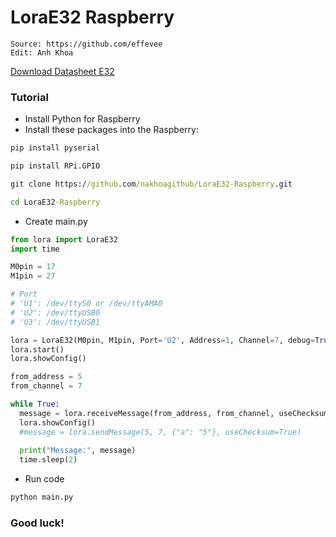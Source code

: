 # LoraE32 Raspberry
```
Source: https://github.com/effevee
Edit: Anh Khoa
```

[Download Datasheet E32](https://www.ebyte.com/en/data-download.html?id=214&pid=211#load)

### Tutorial

- Install Python for Raspberry
- Install these packages into the Raspberry:
```cmd
pip install pyserial
```
```cmd
pip install RPi.GPIO
```
```cmd
git clone https://github.com/nakhoagithub/LoraE32-Raspberry.git
```
```cmd
cd LoraE32-Raspberry
```
- Create main.py
```python
from lora import LoraE32
import time

M0pin = 17
M1pin = 27

# Port
# 'U1': /dev/ttyS0 or /dev/ttyAMA0
# 'U2': /dev/ttyUSB0 
# 'U3': /dev/ttyUSB1

lora = LoraE32(M0pin, M1pin, Port='U2', Address=1, Channel=7, debug=True)
lora.start()
lora.showConfig()

from_address = 5
from_channel = 7

while True:
  message = lora.receiveMessage(from_address, from_channel, useChecksum=True)
  lora.showConfig()
  #message = lora.sendMessage(5, 7, {"a": "5"}, useChecksum=True)
      
  print("Message:", message)
  time.sleep(2)

```

- Run code
```cmd
python main.py
```

### Good luck!
